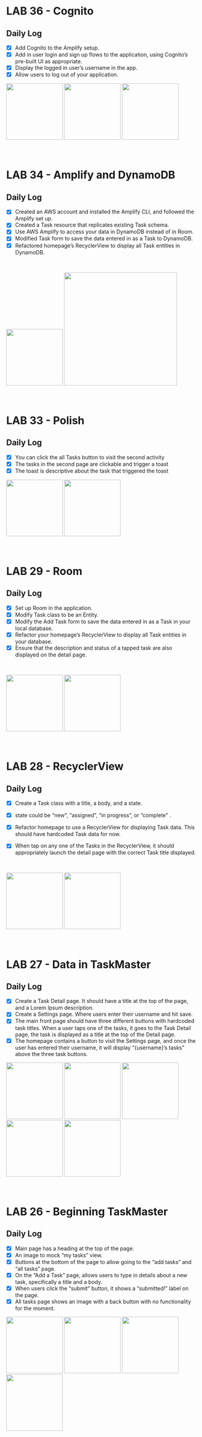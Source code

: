 # LAB 36 - Cognito

## Daily Log
- [x] Add Cognito to the Amplify setup. 
- [x] Add in user login and sign up flows to the application, using Cognito’s pre-built UI as appropriate. 
- [x] Display the logged in user’s username in the app.
- [x] Allow users to log out of your application.</br>

<img src="/screenshots/Screenshot_1583229364.png"
     width=150;  margin-right= 10px;/>
<img src="/screenshots/Screenshot_1583228809.png"
     width=150;  margin-right= 10px;/>
<img src="/screenshots/Screenshot_1583230871.png"
width=150;  margin-right= 10px;/></br></br></br>


# LAB 34 - Amplify and DynamoDB

## Daily Log

- [x] Created an AWS account and installed the Amplify CLI, and followed the Amplify set up.
- [x] Created a Task resource that replicates existing Task schema. 
- [x] Use AWS Amplify to access your data in DynamoDB instead of in Room.
- [x] Modified Task form to save the data entered in as a Task to DynamoDB.
- [x] Refactored homepage’s RecyclerView to display all Task entities in DynamoDB.
</br>

<img src="/screenshots/Screenshot_1583224125.png"
width=150;  margin-right= 10px;/>
<img src="/screenshots/Screen Shot 2020-03-03 at 12.28.42 AM.png"
width=300;  margin-right= 10px;/></br></br></br>


# LAB 33 - Polish

## Daily Log
- [x] You can click the all Tasks button to visit the second activity
- [x] The tasks in the second page are clickable and trigger a toast
- [x] The toast is descriptive about the task that triggered the toast</br>

<img src="/screenshots/Screenshot_1582684858.png"
     width=150;  margin-right= 10px;/>
<img src="/screenshots/Screenshot_1582684862.png"
width=150;  margin-right= 10px;/></br></br></br>


# LAB 29 - Room

## Daily Log

- [x] Set up Room in the application.
- [x] Modify Task class to be an Entity.
- [x] Modify the Add Task form to save the data entered in as a Task in your local database.
- [x] Refactor your homepage’s RecyclerView to display all Task entities in your database.
- [x] Ensure that the description and status of a tapped task are also displayed on the detail page.
</br>

<img src="/screenshots/Screenshot_1582506163.png"
width=150;  margin-right= 10px;/>
<img src="/screenshots/Screenshot_1582506167.png"
width=150;  margin-right= 10px;/></br></br></br>


# LAB 28 - RecyclerView

## Daily Log
- [x] Create a Task class with a title, a body, and a state. 
- [x]  state could be “new”, “assigned”, “in progress”, or “complete" .

- [x] Refactor homepage to use a RecyclerView for displaying Task data. This should have hardcoded Task data for now.
- [x] When tap on any one of the Tasks in the RecyclerView, it should appropriately launch the detail page with the correct Task title displayed.
</br>

<img src="/screenshots/Screenshot_1582024395.png"
width=150;  margin-right= 10px;/>
<img src="/screenshots/Screenshot_1582025809.png"
width=150;  margin-right= 10px;/></br></br></br>


# LAB 27 - Data in TaskMaster

## Daily Log
- [x] Create a Task Detail page. It should have a title at the top of the page, and a Lorem Ipsum description.
- [x] Create a Settings page. Where users enter their username and hit save.
- [x] The main front page should have three different buttons with hardcoded task titles. When a user taps one of the tasks, it goes to the Task Detail page, the task is displayed as a title at the top of the Detail page.
- [x] The homepage contains a button to visit the Settings page, and once the user has entered their username, it will display “{username}’s tasks” above the three task buttons.</br>

<img src="/screenshots/Screenshot_1582012418.png"
     width=150;  margin-right= 10px;/>
<img src="/screenshots/Screenshot_1582012427.png"
     width=150;  margin-right= 10px;/>
<img src="/screenshots/Screenshot_1582012433.png"
     width=150;  margin-right= 10px;/>
<img src="/screenshots/Screenshot_1582012438.png"
     width=150;  margin-right= 10px;/>
<img src="/screenshots/Screenshot_1582012443.png"
     width=150;  margin-right= 10px;/></br></br></br>


# LAB 26 - Beginning TaskMaster

## Daily Log
- [x] Main page has a heading at the top of the page.
- [x] An image to mock “my tasks” view.
- [x] Buttons at the bottom of the page to allow going to the “add tasks” and “all tasks” page.
- [x] On the “Add a Task” page, allows users to type in details about a new task, specifically a title and a body. 
- [x] When users click the “submit” button, it shows a “submitted!” label on the page.
- [x] All tasks page shows an image with a back button with no functionality for the moment.</br>

<img src="/screenshots/Screenshot_1581457330.png"
     width=150;  margin-right= 10px;/>
<img src="/screenshots/Screenshot_1581992542.png"
width=150;  margin-right= 10px;/>
<img src="/screenshots/Screenshot_1581992549.png"
width=150;  margin-right= 10px;/>
<img src="/screenshots/Screenshot_1581993139.png"
width=150;  margin-right= 10px;/></br></br></br>